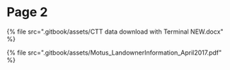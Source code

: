 # Page 2

{% file src=".gitbook/assets/CTT data download with Terminal NEW.docx" %}

{% file src=".gitbook/assets/Motus_LandownerInformation_April2017.pdf" %}

<div><figure><img src=".gitbook/assets/Grundy4_Birds Canada.png" alt=""><figcaption></figcaption></figure> <figure><img src=".gitbook/assets/Grundy4_Birds Canada (1).png" alt=""><figcaption></figcaption></figure></div>
